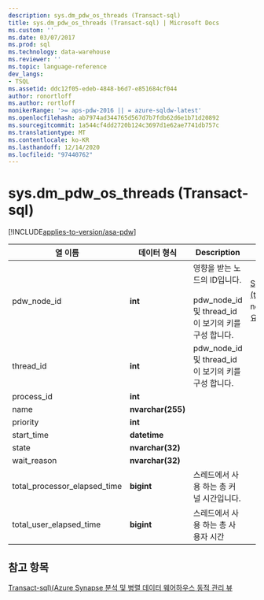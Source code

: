 ```yaml
---
description: sys.dm_pdw_os_threads (Transact-sql)
title: sys.dm_pdw_os_threads (Transact-sql) | Microsoft Docs
ms.custom: ''
ms.date: 03/07/2017
ms.prod: sql
ms.technology: data-warehouse
ms.reviewer: ''
ms.topic: language-reference
dev_langs:
- TSQL
ms.assetid: ddc12f05-edeb-4848-b6d7-e851684cf044
author: ronortloff
ms.author: rortloff
monikerRange: '>= aps-pdw-2016 || = azure-sqldw-latest'
ms.openlocfilehash: ab7974ad344765d567d7b7fdb62d6e1b71d20892
ms.sourcegitcommit: 1a544cf4dd2720b124c3697d1e62ae7741db757c
ms.translationtype: MT
ms.contentlocale: ko-KR
ms.lasthandoff: 12/14/2020
ms.locfileid: "97440762"
---
```

# <a name="sysdm_pdw_os_threads-transact-sql"></a>sys.dm_pdw_os_threads (Transact-sql)
[!INCLUDE[applies-to-version/asa-pdw](../../includes/applies-to-version/asa-pdw.md)]

  
  
|열 이름|데이터 형식|Description|범위|  
|-----------------|---------------|-----------------|-----------|  
|pdw_node_id|**int**|영향을 받는 노드의 ID입니다.<br /><br /> pdw_node_id 및 thread_id이 보기의 키를 구성 합니다.|[Sys.dm_pdw_nodes &#40;transact-sql&#41;](../../relational-databases/system-dynamic-management-views/sys-dm-pdw-nodes-transact-sql.md)에서 node_id를 참조 하세요.|  
|thread_id|**int**|pdw_node_id 및 thread_id이 보기의 키를 구성 합니다.||  
|process_id|**int**|||  
|name|**nvarchar(255)**|||  
|priority|**int**|||  
|start_time|**datetime**|||  
|state|**nvarchar(32)**|||  
|wait_reason|**nvarchar(32)**|||  
|total_processor_elapsed_time|**bigint**|스레드에서 사용 하는 총 커널 시간입니다.||  
|total_user_elapsed_time|**bigint**|스레드에서 사용 하는 총 사용자 시간||  
  
## <a name="see-also"></a>참고 항목  
 [Transact-sql&#41;&#40;Azure Synapse 분석 및 병렬 데이터 웨어하우스 동적 관리 뷰 ](../../relational-databases/system-dynamic-management-views/sql-and-parallel-data-warehouse-dynamic-management-views.md)  
  
  
